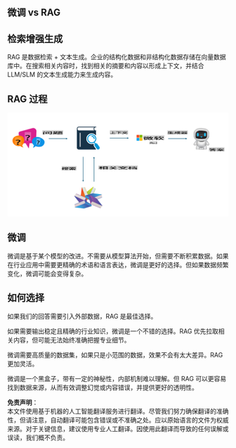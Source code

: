 ## 微调 vs RAG

## 检索增强生成

RAG 是数据检索 + 文本生成。企业的结构化数据和非结构化数据存储在向量数据库中。在搜索相关内容时，找到相关的摘要和内容以形成上下文，并结合 LLM/SLM 的文本生成能力来生成内容。

## RAG 过程
![FinetuningvsRAG](../../../../translated_images/rag.36e7cb856f120334d577fde60c6a5d7c5eecae255dac387669303d30b4b3efa4.zh.png)

## 微调
微调是基于某个模型的改进。不需要从模型算法开始，但需要不断积累数据。如果在行业应用中需要更精确的术语和语言表达，微调是更好的选择。但如果数据频繁变化，微调可能会变得复杂。

## 如何选择
如果我们的回答需要引入外部数据，RAG 是最佳选择。

如果需要输出稳定且精确的行业知识，微调是一个不错的选择。RAG 优先拉取相关内容，但可能无法始终准确把握专业细节。

微调需要高质量的数据集，如果只是小范围的数据，效果不会有太大差异。RAG 更加灵活。

微调是一个黑盒子，带有一定的神秘性，内部机制难以理解。但 RAG 可以更容易找到数据来源，从而有效调整幻觉或内容错误，并提供更好的透明性。

**免责声明**：  
本文件使用基于机器的人工智能翻译服务进行翻译。尽管我们努力确保翻译的准确性，但请注意，自动翻译可能包含错误或不准确之处。应以原始语言的文件为权威来源。对于关键信息，建议使用专业人工翻译。因使用此翻译而导致的任何误解或误读，我们概不负责。